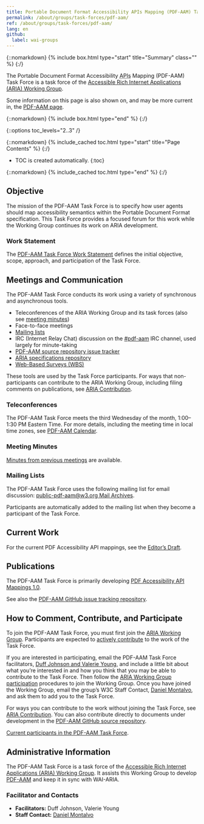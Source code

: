 ```yaml
---
title: Portable Document Format Accessibility APIs Mapping (PDF-AAM) Task Force
permalink: /about/groups/task-forces/pdf-aam/
ref: /about/groups/task-forces/pdf-aam/
lang: en
github:
  label: wai-groups
---
```


{::nomarkdown}
{% include box.html type="start" title="Summary" class="" %}
{:/}

The Portable Document Format Accessibility <abbr title="application programming interface">APIs</abbr> Mapping (PDF-AAM) Task Force is a task force of the [Accessible Rich Internet Applications (ARIA) Working Group](/about/groups/ariawg/).

Some information on this page is also shown on, and may be more current in, the [PDF-AAM page](https://www.w3.org/groups/tf/pdf-aam/).

{::nomarkdown}
{% include box.html type="end" %}
{:/}

{::options toc_levels="2..3" /}

{::nomarkdown}
{% include_cached toc.html type="start" title="Page Contents" %}
{:/}

-   TOC is created automatically.
{:toc}

{::nomarkdown}
{% include_cached toc.html type="end" %}
{:/}

## Objective

The mission of the PDF-AAM Task Force is to specify how user agents should map accessibility semantics within the Portable Document Format specification. This Task Force provides a focused forum for this work while the Working Group continues its work on ARIA development.

### Work Statement

The [PDF-AAM Task Force Work Statement](/about/groups/task-forces/pdf-aam/work-statement/) defines the initial objective, scope, approach, and participation of the Task Force.

## Meetings and Communication

The PDF-AAM Task Force conducts its work using a variety of synchronous and asynchronous tools.

- Teleconferences of the ARIA Working Group and its task forces (also see [meeting minutes](https://www.w3.org/WAI/ARIA/task-forces/pdf-aam/minutes))
- Face-to-face meetings
- [Mailing lists](#mailing-lists)
- IRC (Internet Relay Chat) discussion on the [#pdf-aam](irc://irc.w3.org/pdf-aam) IRC channel, used largely for minute-taking
- [PDF-AAM source repository issue tracker](https://github.com/w3c/pdf-aam/issues)
- [ARIA specifications repository](https://github.com/w3c/aria)
- [Web-Based Surveys (WBS)](https://www.w3.org/2002/09/wbs/159734/)

These tools are used by the Task Force participants. For ways that non-participants can contribute to the ARIA Working Group, including filing comments on publications, see [ARIA Contribution](/about/groups/ariawg/contribute/).

### Teleconferences

The PDF-AAM Task Force meets the third Wednesday of the month, 1:00–1:30 PM Eastern Time. For more details, including the meeting time in local time zones, see [PDF-AAM Calendar](https://www.w3.org/groups/tf/pdf-aam/calendar).

### Meeting Minutes

[Minutes from previous meetings](https://www.w3.org/WAI/ARIA/task-forces/pdf-aam/minutes) are available.

### Mailing Lists

The PDF-AAM Task Force uses the following mailing list for email discussion: [public-pdf-aam@w3.org Mail Archives](http://lists.w3.org/Archives/Public/public-pdf-aam/). 

Participants are automatically added to the mailing list when they become a participant of the Task Force.

## Current Work

For the current PDF Accessibility API mappings, see the [Editor’s Draft](https://w3c.github.io/pdf-aam/).

## Publications

The PDF-AAM Task Force is primarily developing [PDF Accessibility API Mappings 1.0](https://w3c.github.io/pdf-aam/). 

See also the [PDF-AAM GitHub issue tracking repository](https://github.com/w3c/pdf-aam/).

## How to Comment, Contribute, and Participate

To join the PDF-AAM Task Force, you must first join the [ARIA Working Group](/about/groups/ariawg/). Participants are expected to [actively contribute](/about/groups/task-forces/pdf-aam/work-statement/#participation) to the work of the Task Force. 

If you are interested in participating, email the PDF-AAM Task Force facilitators, [Duff Johnson and Valerie Young](mailto:duff.johnson@pdfa.org,spectranaut@igalia.com?subject=PDF-AAM%20Task%20Force%20Enquiry&cc=wai@w3.org), and include a little bit about what you’re interested in and how you think that you may be able to contribute to the Task Force. Then follow the [ARIA Working Group participation](/about/groups/ariawg/participate/) procedures to join the Working Group. Once you have joined the Working Group, email the group’s W3C Staff Contact, [Daniel Montalvo](mailto:dmontalvo@w3.org), and ask them to add you to the Task Force.

For ways you can contribute to the work without joining the Task Force, see [ARIA Contribution](/about/groups/ariawg/contribute/). You can also contribute directly to documents under development in the [PDF-AAM GitHub source repository](https://github.com/w3c/pdf-aam/).

[Current participants in the PDF-AAM Task Force](https://www.w3.org/groups/tf/pdf-aam/participants/).

## Administrative Information

The PDF-AAM Task Force is a task force of the [Accessible Rich Internet Applications (ARIA) Working Group](/about/groups/ariawg/). It assists this Working Group to develop [PDF-AAM](http://w3c.github.io/pdf-aam/) and keep it in sync with WAI-ARIA.

### Facilitator and Contacts

- **Facilitators:** Duff Johnson, Valerie Young
- **Staff Contact:** [Daniel Montalvo](https://www.w3.org/People#dmontalvo/)
